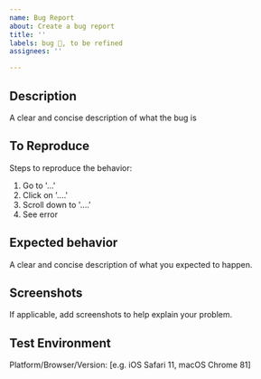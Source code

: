 ```yaml
---
name: Bug Report
about: Create a bug report
title: ''
labels: bug 🛑, to be refined
assignees: ''

---
```


Description  
---
A clear and concise description of what the bug is

To Reproduce
---
Steps to reproduce the behavior:
1. Go to '...'
2. Click on '....'
3. Scroll down to '....'
4. See error

Expected behavior
---
A clear and concise description of what you expected to happen.

Screenshots
---
If applicable, add screenshots to help explain your problem.

Test Environment
---
Platform/Browser/Version: [e.g. iOS Safari 11, macOS Chrome 81]
